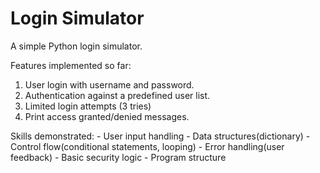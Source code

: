 # Login Simulator

A simple Python login simulator.

Features implemented so far:
1. User login with username and password.
2. Authentication against a predefined user list.
3. Limited login attempts (3 tries)
4. Print access granted/denied messages.

Skills demonstrated:
    - User input handling
    - Data structures(dictionary)
    - Control flow(conditional statements, looping)
    - Error handling(user feedback)
    - Basic security logic
    - Program structure
